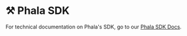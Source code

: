 # ⚒️ Phala SDK

For technical documentation on Phala's SDK, go to our [Phala SDK Docs](https://phala-docs.vercel.app/jssdk/getting-started).
